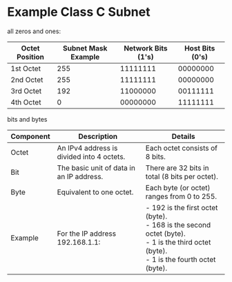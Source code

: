 
# Example Class C Subnet

all zeros and ones:

| Octet Position | Subnet Mask Example | Network Bits (1's) | Host Bits (0's) |
|----------------|---------------------|--------------------|-----------------|
| 1st Octet      | 255                 | 11111111           | 00000000        |
| 2nd Octet      | 255                 | 11111111           | 00000000        |
| 3rd Octet      | 192                 | 11000000           | 00111111        |
| 4th Octet      | 0                   | 00000000           | 11111111        |


bits and bytes

| Component | Description                                    | Details                                        |
|-----------|------------------------------------------------|------------------------------------------------|
| Octet     | An IPv4 address is divided into 4 octets.      | Each octet consists of 8 bits.                 |
| Bit       | The basic unit of data in an IP address.       | There are 32 bits in total (8 bits per octet). |
| Byte      | Equivalent to one octet.                       | Each byte (or octet) ranges from 0 to 255.     |
| Example   | For the IP address 192.168.1.1:                | - 192 is the first octet (byte).<br>- 168 is the second octet (byte).<br>- 1 is the third octet (byte).<br>- 1 is the fourth octet (byte). |